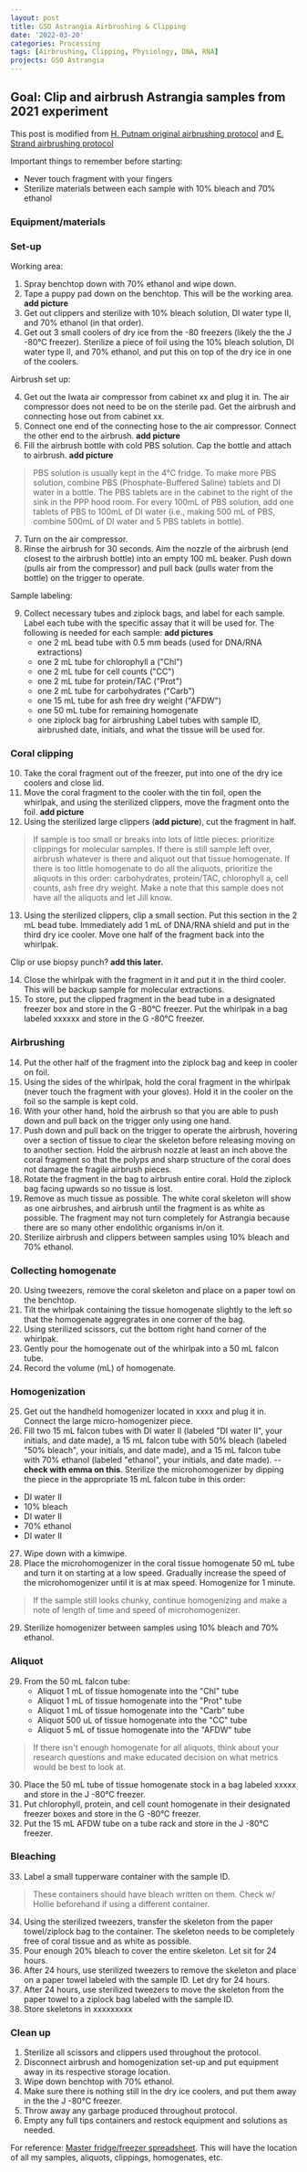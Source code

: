```yaml
---
layout: post
title: GSO Astrangia Airbrushing & Clipping
date: '2022-03-20'
categories: Processing
tags: [Airbrushing, Clipping, Physiology, DNA, RNA]
projects: GSO Astrangia 
---
```


## Goal: Clip and airbrush Astrangia samples from 2021 experiment

This post is modified from [H. Putnam original airbrushing protocol](https://hputnam.github.io/Putnam_Lab_Notebook/Coral_Tissue_Removal_protocol/) and [E. Strand airbrushing protocol](https://github.com/emmastrand/EmmaStrand_Notebook/blob/master/_posts/2019-10-22-Airbrushing-Protocol.md)

Important things to remember before starting: 

- Never touch fragment with your fingers
- Sterilize materials between each sample with 10% bleach and 70% ethanol

### Equipment/materials

### Set-up

Working area: 

1. Spray benchtop down with 70% ethanol and wipe down. 
2. Tape a puppy pad down on the benchtop. This will be the working area. **add picture**
3. Get out clippers and sterilize with 10% bleach solution, DI water type II, and 70% ethanol (in that order). 
4. Get out 3 small coolers of dry ice from the -80 freezers (likely the the J -80°C freezer). Sterilize a piece of foil using the 10% bleach solution, DI water type II, and 70% ethanol, and put this on top of the dry ice in one of the coolers. 

Airbrush set up: 

4. Get out the Iwata air compressor from cabinet xx and plug it in. The air compressor does not need to be on the sterile pad. Get the airbrush and connecting hose out from cabinet xx.
5. Connect one end of the connecting hose to the air compressor. Connect the other end to the airbrush. **add picture**
6. Fill the airbrush bottle with cold PBS solution. Cap the bottle and attach to airbrush. **add picture**

> PBS solution is usually kept in the 4°C fridge. To make more PBS solution, combine PBS (Phosphate-Buffered Saline) tablets and DI water in a bottle. The PBS tablets are in the cabinet to the right of the sink in the PPP hood room. For every 100mL of PBS solution, add one tablets of PBS to 100mL of DI water (i.e., making 500 mL of PBS, combine 500mL of DI water and 5 PBS tablets in bottle).

7. Turn on the air compressor. 
8. Rinse the airbrush for 30 seconds. Aim the nozzle of the airbrush (end closest to the airbrush bottle) into an empty 100 mL beaker. Push down (pulls air from the compressor) and pull back (pulls water from the bottle) on the trigger to operate. 

Sample labeling: 

9. Collect necessary tubes and ziplock bags, and label for each sample. Label each tube with the specific assay that it will be used for. The following is needed for each sample: **add pictures**
	- one 2 mL bead tube with 0.5 mm beads (used for DNA/RNA extractions)
	- one 2 mL tube for chlorophyll a ("Chl")
	- one 2 mL tube for cell counts ("CC")
	- one 2 mL tube for protein/TAC ("Prot")
	- one 2 mL tube for carbohydrates ("Carb")
	- one 15 mL tube for ash free dry weight ("AFDW")
	- one 50 mL tube for remaining homogenate 
	- one ziplock bag for airbrushing
Label tubes with sample ID, airbrushed date, initials, and what the tissue will be used for.

### Coral clipping 

10. Take the coral fragment out of the freezer, put into one of the dry ice coolers and close lid. 
11. Move the coral fragment to the cooler with the tin foil, open the whirlpak, and using the sterilized clippers, move the fragment onto the foil. **add picture**
12. Using the sterilized large clippers (**add picture**), cut the fragment in half. 

> If sample is too small or breaks into lots of little pieces: prioritize clippings for molecular samples. If there is still sample left over, airbrush whatever is there and aliquot out that tissue homogenate. If there is too little homogenate to do all the aliquots, prioritize the aliquots in this order: carbohydrates, protein/TAC, chlorophyll a, cell counts, ash free dry weight. Make a note that this sample does not have all the aliquots and let Jill know.

13. Using the sterilized clippers, clip a small section. Put this section in the 2 mL bead tube. Immediately add 1 mL of DNA/RNA shield and put in the third dry ice cooler. Move one half of the fragment back into the whirlpak. 

Clip or use biopsy punch? **add this later.** 

14. Close the whirlpak with the fragment in it and put it in the third cooler. This will be backup sample for molecular extractions.
15. To store, put the clipped fragment in the bead tube in a designated freezer box and store in the G -80°C freezer. Put the whirlpak in a bag labeled xxxxxx and store in the G -80°C freezer. 

### Airbrushing 

14. Put the other half of the fragment into the ziplock bag and keep in cooler on foil. 
15. Using the sides of the whirlpak, hold the coral fragment in the whirlpak (never touch the fragment with your gloves). Hold it in the cooler on the foil so the sample is kept cold. 
16. With your other hand, hold the airbrush so that you are able to push down and pull back on the trigger only using one hand.
17. Push down and pull back on the trigger to operate the airbrush, hovering over a section of tissue to clear the skeleton before releasing moving on to another section. Hold the airbrush nozzle at least an inch above the coral fragment so that the polyps and sharp structure of the coral does not damage the fragile airbrush pieces.
18. Rotate the fragment in the bag to airbrush entire coral. Hold the ziplock bag facing upwards so no tissue is lost. 
19. Remove as much tissue as possible. The white coral skeleton will show as one airbrushes, and airbrush until the fragment is as white as possible. The fragment may not turn completely for Astrangia because there are so many other endolithic organisms in/on it. 
20. Sterilize airbrush and clippers between samples using 10% bleach and 70% ethanol. 

### Collecting homogenate

20. Using tweezers, remove the coral skeleton and place on a paper towl on the benchtop. 
21. Tilt the whirlpak containing the tissue homogenate slightly to the left so that the homogenate aggregrates in one corner of the bag.
22. Using sterilized scissors, cut the bottom right hand corner of the whirlpak.
23. Gently pour the homogenate out of the whirlpak into a 50 mL falcon tube.
24. Record the volume (mL) of homogenate.

### Homogenization

25. Get out the handheld homogenizer located in xxxx and plug it in. Connect the large micro-homogenizer piece. 
26. Fill two 15 mL falcon tubes with DI water II (labeled "DI water II", your initials, and date made), a 15 mL falcon tube with 50% bleach (labeled "50% bleach", your initials, and date made), and a 15 mL falcon tube with 70% ethanol (labeled "ethanol", your initials, and date made). -- **check with emma on this**. Sterilize the microhomogenizer by dipping the piece in the appropriate 15 mL falcon tube in this order:
- DI water II
- 10% bleach
- DI water II
- 70% ethanol
- DI water II
27. Wipe down with a kimwipe.
28. Place the microhomogenizer in the coral tissue homogenate 50 mL tube and turn it on starting at a low speed. Gradually increase the speed of the microhomogenizer until it is at max speed. Homogenize for 1 minute. 

> If the sample still looks chunky, continue homogenizing and make a note of length of time and speed of microhomogenizer.

29. Sterilize homogenizer between samples using 10% bleach and 70% ethanol. 

### Aliquot 

29. From the 50 mL falcon tube: 
	- Aliquot 1 mL of tissue homogenate into the "Chl" tube
	- Aliquot 1 mL of tissue homogenate into the "Prot" tube
	- Aliquot 1 mL of tissue homogenate into the "Carb" tube
	- Aliquot 500 uL of tissue homogenate into the "CC" tube
	- Aliquot 5 mL of tissue homogenate into the "AFDW" tube

> If there isn't enough homogenate for all aliquots, think about your research questions and make educated decision on what metrics would be best to look at.

30. Place the 50 mL tube of tissue homogenate stock in a bag labeled xxxxx and store in the J -80°C freezer. 
31. Put chlorophyll, protein, and cell count homogenate in their designated freezer boxes and store in the G -80°C freezer. 
32. Put the 15 mL AFDW tube on a tube rack and store in the J -80°C freezer. 

### Bleaching 

33. Label a small tupperware container with the sample ID. 

> These containers should have bleach written on them. Check w/ Hollie beforehand if using a different container. 

34. Using the sterilized tweezers, transfer the skeleton from the paper towel/ziplock bag to the container. The skeleton needs to be completely free of coral tissue and as white as possible.
35. Pour enough 20% bleach to cover the entire skeleton. Let sit for 24 hours. 
36. After 24 hours, use sterilized tweezers to remove the skeleton and place on a paper towel labeled with the sample ID. Let dry for 24 hours. 
37. After 24 hours, use sterilized tweezers to move the skeleton from the paper towel to a ziplock bag labeled with the sample ID. 
38. Store skeletons in xxxxxxxxx

### Clean up 

1. Sterilize all scissors and clippers used throughout the protocol.
2. Disconnect airbrush and homogenization set-up and put equipment away in its respective storage location. 
3. Wipe down benchtop with 70% ethanol.
4. Make sure there is nothing still in the dry ice coolers, and put them away in the the J -80°C freezer. 
5. Throw away any garbage produced throughout protocol.
6. Empty any full tips containers and restock equipment and solutions as needed.

For reference: [Master fridge/freezer spreadsheet](https://docs.google.com/spreadsheets/d/1IMYmnNsN4D9cFbgLVdGKz67Albb3LxEyBh2GMtREMPU/edit#gid=410391431). This will have the location of all my samples, aliquots, clippings, homogenates, etc.

